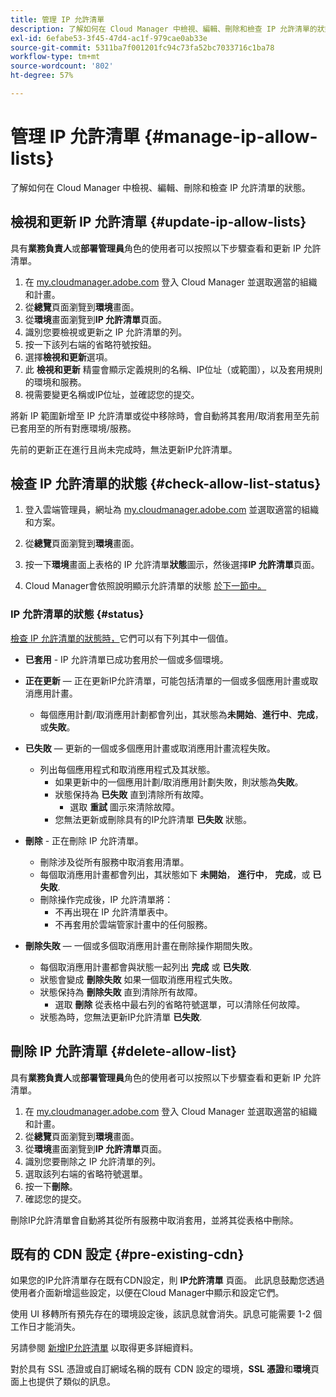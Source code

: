 ```yaml
---
title: 管理 IP 允許清單
description: 了解如何在 Cloud Manager 中檢視、編輯、刪除和檢查 IP 允許清單的狀態。
exl-id: 6efabe53-3f45-47d4-ac1f-979cae0ab33e
source-git-commit: 5311ba7f001201fc94c73fa52bc7033716c1ba78
workflow-type: tm+mt
source-wordcount: '802'
ht-degree: 57%

---
```


# 管理 IP 允許清單 {#manage-ip-allow-lists}

了解如何在 Cloud Manager 中檢視、編輯、刪除和檢查 IP 允許清單的狀態。

## 檢視和更新 IP 允許清單 {#update-ip-allow-lists}

具有&#x200B;**業務負責人**&#x200B;或&#x200B;**部署管理員**&#x200B;角色的使用者可以按照以下步驟查看和更新 IP 允許清單。

1. 在 [my.cloudmanager.adobe.com](https://my.cloudmanager.adobe.com/) 登入 Cloud Manager 並選取適當的組織和計畫。
1. 從&#x200B;**總覽**&#x200B;頁面瀏覽到&#x200B;**環境**&#x200B;畫面。
1. 從&#x200B;**環境**&#x200B;畫面瀏覽到&#x200B;**IP 允許清單**&#x200B;頁面。
1. 識別您要檢視或更新之 IP 允許清單的列。
1. 按一下該列右端的省略符號按鈕。
1. 選擇&#x200B;**檢視和更新**&#x200B;選項。
1. 此 **檢視和更新** 精靈會顯示定義規則的名稱、IP位址（或範圍），以及套用規則的環境和服務。
1. 視需要變更名稱或IP位址，並確認您的提交。

將新 IP 範圍新增至 IP 允許清單或從中移除時，會自動將其套用/取消套用至先前已套用至的所有對應環境/服務。

先前的更新正在進行且尚未完成時，無法更新IP允許清單。

## 檢查 IP 允許清單的狀態 {#check-allow-list-status}

1. 登入雲端管理員，網址為 [my.cloudmanager.adobe.com](https://my.cloudmanager.adobe.com/) 並選取適當的組織和方案。

1. 從&#x200B;**總覽**&#x200B;頁面瀏覽到&#x200B;**環境**&#x200B;畫面。

1. 按一下&#x200B;**環境**&#x200B;畫面上表格的 IP 允許清單&#x200B;**狀態**&#x200B;圖示，然後選擇&#x200B;**IP 允許清單**&#x200B;頁面。

1. Cloud Manager會依照說明顯示允許清單的狀態 [於下一節中。](#status)

### IP 允許清單的狀態 {#status}

[檢查 IP 允許清單的狀態時，](#check-allow-list-status)它們可以有下列其中一個值。

* **已套用** - IP 允許清單已成功套用於一個或多個環境。

* **正在更新**  — 正在更新IP允許清單，可能包括清單的一個或多個應用計畫或取消應用計畫。

   * 每個應用計劃/取消應用計劃都會列出，其狀態為&#x200B;**未開始**、**進行中**、**完成**，或&#x200B;**失敗**。

* **已失敗**  — 更新的一個或多個應用計畫或取消應用計畫流程失敗。
   * 列出每個應用程式和取消應用程式及其狀態。
      * 如果更新中的一個應用計劃/取消應用計劃失敗，則狀態為&#x200B;**失敗**。
      * 狀態保持為 **已失敗** 直到清除所有故障。
         * 選取 **重試** 圖示來清除故障。
      * 您無法更新或刪除具有的IP允許清單 **已失敗** 狀態。

* **刪除** - 正在刪除 IP 允許清單。
   * 刪除涉及從所有服務中取消套用清單。
   * 每個取消應用計畫都會列出，其狀態如下 **未開始**， **進行中**， **完成**，或 **已失敗**.
   * 刪除操作完成後，IP 允許清單將：
      * 不再出現在 IP 允許清單表中。
      * 不再套用於雲端管家計畫中的任何服務。

* **刪除失敗**  — 一個或多個取消應用計畫在刪除操作期間失敗。

   * 每個取消應用計畫都會與狀態一起列出 **完成** 或 **已失敗**.
   * 狀態會變成 **刪除失敗** 如果一個取消應用程式失敗。
   * 狀態保持為 **刪除失敗** 直到清除所有故障。
      * 選取 **刪除** 從表格中最右列的省略符號選單，可以清除任何故障。
   * 狀態為時，您無法更新IP允許清單 **已失敗**.

## 刪除 IP 允許清單 {#delete-allow-list}

具有&#x200B;**業務負責人**&#x200B;或&#x200B;**部署管理員**&#x200B;角色的使用者可以按照以下步驟查看和更新 IP 允許清單。

1. 在 [my.cloudmanager.adobe.com](https://my.cloudmanager.adobe.com/) 登入 Cloud Manager 並選取適當的組織和計畫。
1. 從&#x200B;**總覽**&#x200B;頁面瀏覽到&#x200B;**環境**&#x200B;畫面。
1. 從&#x200B;**環境**&#x200B;畫面瀏覽到&#x200B;**IP 允許清單**&#x200B;頁面。
1. 識別您要刪除之 IP 允許清單的列。
1. 選取該列右端的省略符號選單。
1. 按一下&#x200B;**刪除**。
1. 確認您的提交。

刪除IP允許清單會自動將其從所有服務中取消套用，並將其從表格中刪除。

## 既有的 CDN 設定 {#pre-existing-cdn}

如果您的IP允許清單存在既有CDN設定，則 **IP允許清單** 頁面。 此訊息鼓勵您透過使用者介面新增這些設定，以便在Cloud Manager中顯示和設定它們。

使用 UI 移轉所有預先存在的環境設定後，該訊息就會消失。訊息可能需要 1-2 個工作日才能消失。

另請參閱 [新增IP允許清單](/help/implementing/cloud-manager/ip-allow-lists/add-ip-allow-lists.md) 以取得更多詳細資料。

對於具有 SSL 憑證或自訂網域名稱的既有 CDN 設定的環境，**SSL 憑證**&#x200B;和&#x200B;**環境**&#x200B;頁面上也提供了類似的訊息。
